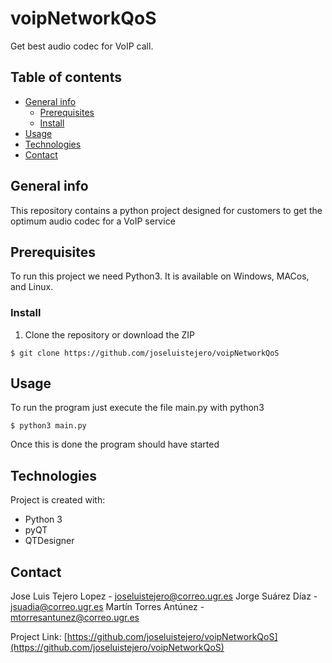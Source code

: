 # voipNetworkQoS
Get best audio codec for VoIP call.

## Table of contents
* [General info](#general-info)
	* [Prerequisites](#prerequisites)
	* [Install](#install)
* [Usage](#usage)
* [Technologies](#technologies)
* [Contact](#contact)

## General info
This repository contains a python project designed for customers to get the optimum audio codec for a VoIP service
	
## Prerequisites
To run this project we need Python3.
It is available on Windows, MACos, and Linux. 


### Install
1. Clone the repository or download the ZIP
```
$ git clone https://github.com/joseluistejero/voipNetworkQoS
```


<!-- USAGE EXAMPLES -->
## Usage

To run the program just execute the file main.py with python3  

```
$ python3 main.py 
```

Once this is done the program should have started

## Technologies
Project is created with:
* Python 3
* pyQT
* QTDesigner


<!-- CONTACT -->
## Contact

Jose Luis Tejero Lopez 	- joseluistejero@correo.ugr.es
Jorge Suárez Díaz 	- jsuadia@correo.ugr.es
Martín Torres Antúnez 	- mtorresantunez@correo.ugr.es

Project Link: [https://github.com/joseluistejero/voipNetworkQoS](https://github.com/joseluistejero/voipNetworkQoS)
